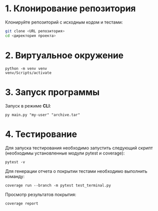 # 1. Клонирование репозитория

Клонируйте репозиторий с исходным кодом и тестами:

```bash
git clone <URL репозитория>
cd <директория проекта>
```

# 2. Виртуальное окружение

```shell
python -m venv venv
venv/Scripts/activate
```

# 3. Запуск программы

Запуск в режиме **CLI**:

```shell
py main.py "my-user" "archive.tar"
```

# 4. Тестирование

Для запуска тестирования необходимо запустить следующий скрипт (необходимы установленные модули pytest и coverage):

```shell
pytest -v
```

Для генерации отчета о покрытии тестами необходимо выполнить команду:

```shell
coverage run --branch -m pytest test_terminal.py
```

Просмотр результатов покрытия:

```shell
coverage report
```